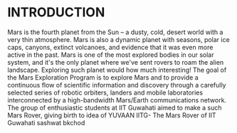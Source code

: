 # INTRODUCTION
Mars is the fourth planet from the Sun – a dusty, cold, desert world with a very thin atmosphere. Mars is also a dynamic planet with seasons, polar ice caps, canyons, extinct volcanoes, and evidence that it was even more active in the past. Mars is one of the most explored bodies in our solar system, and it's the only planet where we've sent rovers to roam the alien landscape.
Exploring such planet would how much interesting! The goal of the Mars Exploration Program is to explore Mars and to provide a continuous flow of scientific information and discovery through a carefully selected series of robotic orbiters, landers and mobile laboratories interconnected by a high-bandwidth Mars/Earth communications network.
The group of enthusiastic students at IIT Guwahati aimed to make a such Mars Rover, giving birth to idea of YUVAAN IITG- The Mars Rover of IIT Guwahati 
 sashwat bkchod
